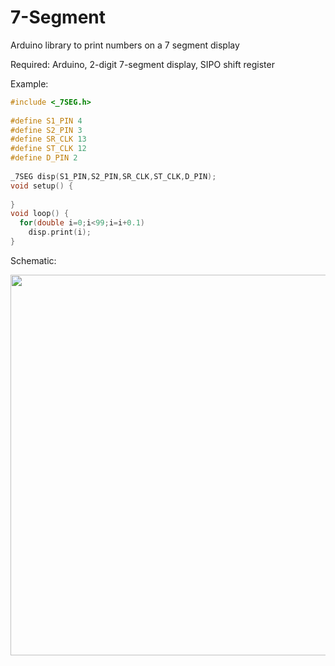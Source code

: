 # 7-Segment
Arduino library to print numbers on a 7 segment display

Required: Arduino, 2-digit 7-segment display, SIPO shift register

Example:
```c++
#include <_7SEG.h>
 
#define S1_PIN 4
#define S2_PIN 3
#define SR_CLK 13
#define ST_CLK 12
#define D_PIN 2
 
_7SEG disp(S1_PIN,S2_PIN,SR_CLK,ST_CLK,D_PIN);
void setup() {
 
}
void loop() {
  for(double i=0;i<99;i=i+0.1)
    disp.print(i);
}
```

Schematic: 
<p align="center">
  <img src="https://hobbytronicsblog.files.wordpress.com/2017/08/schematic2.png?w=609&h=527" width="609"/>
</p>
